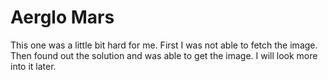 # Aerglo Mars
This one was a little bit hard for me. First I was not able to fetch the image. Then found out the solution and was able to get the image. I will look more into it later.
